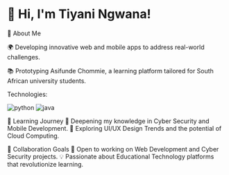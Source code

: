 
# 👋 Hi, I'm Tiyani Ngwana!


🌟 About Me

🌍 Developing innovative web and mobile apps to address real-world challenges.

📚 Prototyping Asifunde Chommie, a learning platform tailored for South African university students.

Technologies:

![python](https://github.com/user-attachments/assets/091f21a5-b476-473c-b616-27a450e75f0a)
![java](https://github.com/user-attachments/assets/3563d080-6c46-49a0-873b-8be91069fa62)






🌱 Learning Journey
🔐 Deepening my knowledge in Cyber Security and Mobile Development.
🎨 Exploring UI/UX Design Trends and the potential of Cloud Computing.

👯 Collaboration Goals
🤝 Open to working on Web Development and Cyber Security projects.
💡 Passionate about Educational Technology platforms that revolutionize learning.

<!--
**ngwanatiyani/ngwanatiyani** is a ✨ _special_ ✨ repository because its `README.md` (this file) appears on your GitHub profile.


-->
